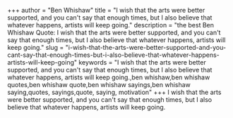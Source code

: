 +++
author = "Ben Whishaw"
title = "I wish that the arts were better supported, and you can't say that enough times, but I also believe that whatever happens, artists will keep going."
description = "the best Ben Whishaw Quote: I wish that the arts were better supported, and you can't say that enough times, but I also believe that whatever happens, artists will keep going."
slug = "i-wish-that-the-arts-were-better-supported-and-you-cant-say-that-enough-times-but-i-also-believe-that-whatever-happens-artists-will-keep-going"
keywords = "I wish that the arts were better supported, and you can't say that enough times, but I also believe that whatever happens, artists will keep going.,ben whishaw,ben whishaw quotes,ben whishaw quote,ben whishaw sayings,ben whishaw saying,quotes, sayings,quote, saying, motivation"
+++
I wish that the arts were better supported, and you can't say that enough times, but I also believe that whatever happens, artists will keep going.
